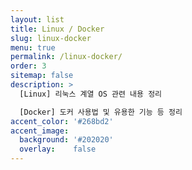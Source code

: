 ```yaml
---
layout: list
title: Linux / Docker
slug: linux-docker
menu: true
permalink: /linux-docker/
order: 3
sitemap: false
description: >
  [Linux] 리눅스 계열 OS 관련 내용 정리   

  [Docker] 도커 사용법 및 유용한 기능 등 정리
accent_color: '#268bd2'
accent_image:
  background: '#202020'
  overlay:    false
---
```

